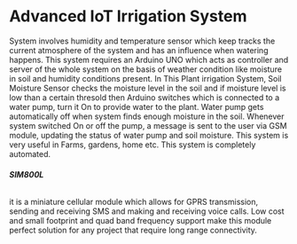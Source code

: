 # **Advanced IoT Irrigation System** 
System involves humidity and temperature sensor which keep tracks the current atmosphere of the system and has an influence when watering happens.
This system requires an Arduino UNO which acts as controller and server of the whole system on the basis of weather condition like moisture in soil and humidity conditions present. In This Plant irrigation System, Soil Moisture Sensor checks the moisture level in the soil and if moisture level is low than a certain thresold then Arduino switches which is connected to a water pump, turn it On to provide water to the plant. Water pump gets automatically off when system finds enough moisture in the soil. Whenever system switched On or off the pump, a message is sent to the user via GSM module, updating the status of water pump and soil moisture. This system is very useful in Farms, gardens, home etc. This system is completely automated.

###### ***SIM800L***
it is a miniature cellular module which allows for GPRS transmission, sending and receiving SMS and making and receiving voice calls. Low cost and small footprint and quad band frequency support make this module perfect solution for any project that require long range connectivity.
